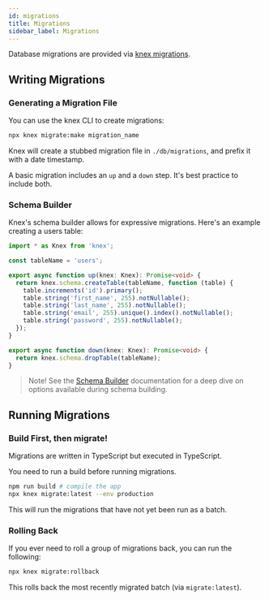 ```yaml
---
id: migrations
title: Migrations
sidebar_label: Migrations
---
```


Database migrations are provided via [knex migrations](http://knexjs.org/#Migrations).

## Writing Migrations

### Generating a Migration File

You can use the knex CLI to create migrations:

```bash
npx knex migrate:make migration_name
```

Knex will create a stubbed migration file in `./db/migrations`, and prefix it with a date timestamp.

A basic migration includes an `up` and a `down` step. It's best practice to include both.

### Schema Builder

Knex's schema builder allows for expressive migrations. Here's an example creating a users table:

```typescript
import * as Knex from 'knex';

const tableName = 'users';

export async function up(knex: Knex): Promise<void> {
  return knex.schema.createTable(tableName, function (table) {
    table.increments('id').primary();
    table.string('first_name', 255).notNullable();
    table.string('last_name', 255).notNullable();
    table.string('email', 255).unique().index().notNullable();
    table.string('password', 255).notNullable();
  });
}

export async function down(knex: Knex): Promise<void> {
  return knex.schema.dropTable(tableName);
}
```

> Note! See the [Schema Builder](http://knexjs.org/#Schema) documentation for a deep dive on options available during schema building.

## Running Migrations

### Build First, then migrate!

Migrations are written in TypeScript but executed in TypeScript.

You need to run a build before running migrations. 

```bash
npm run build # compile the app
npx knex migrate:latest --env production
```

This will run the migrations that have not yet been run as a batch. 

### Rolling Back

If you ever need to roll a group of migrations back, you can run the following:

```bash
npx knex migrate:rollback
```

This rolls back the most recently migrated batch (via `migrate:latest`).